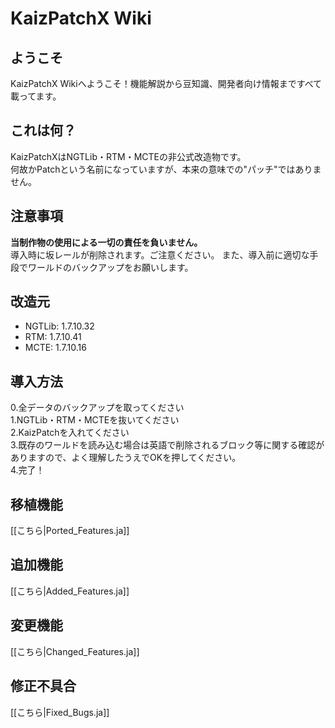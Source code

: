 # KaizPatchX Wiki
## ようこそ
KaizPatchX Wikiへようこそ！機能解説から豆知識、開発者向け情報まですべて載ってます。

## これは何？
KaizPatchXはNGTLib・RTM・MCTEの非公式改造物です。  
何故かPatchという名前になっていますが、本来の意味での"パッチ"ではありません。

## 注意事項
**当制作物の使用による一切の責任を負いません。**  
導入時に坂レールが削除されます。ご注意ください。 また、導入前に適切な手段でワールドのバックアップをお願いします。

## 改造元
- NGTLib: 1.7.10.32
- RTM: 1.7.10.41
- MCTE: 1.7.10.16

## 導入方法
0.全データのバックアップを取ってください  
1.NGTLib・RTM・MCTEを抜いてください  
2.KaizPatchを入れてください  
3.既存のワールドを読み込む場合は英語で削除されるブロック等に関する確認がありますので、よく理解したうえでOKを押してください。  
4.完了！  

## 移植機能
[[こちら|Ported_Features.ja]]

## 追加機能
[[こちら|Added_Features.ja]]

## 変更機能
[[こちら|Changed_Features.ja]]

## 修正不具合
[[こちら|Fixed_Bugs.ja]]